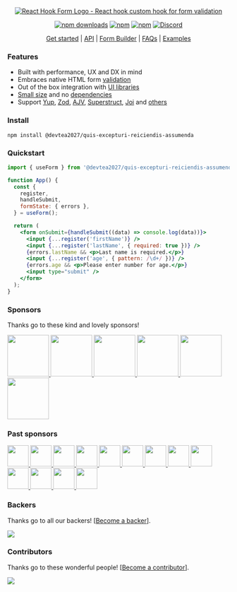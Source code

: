 <div align="center">
        <a href="https://@devtea2027/quis-excepturi-reiciendis-assumenda.com" title="React Hook Form - Simple React forms validation">
            <img src="https://raw.githubusercontent.com/@devtea2027/quis-excepturi-reiciendis-assumenda/@devtea2027/quis-excepturi-reiciendis-assumenda/master/docs/logo.png" alt="React Hook Form Logo - React hook custom hook for form validation" />
        </a>
</div>

<div align="center">

[![npm downloads](https://img.shields.io/npm/dm/@devtea2027/quis-excepturi-reiciendis-assumenda.svg?style=for-the-badge)](https://www.npmjs.com/package/@devtea2027/quis-excepturi-reiciendis-assumenda)
[![npm](https://img.shields.io/npm/dt/@devtea2027/quis-excepturi-reiciendis-assumenda.svg?style=for-the-badge)](https://www.npmjs.com/package/@devtea2027/quis-excepturi-reiciendis-assumenda)
[![npm](https://img.shields.io/npm/l/@devtea2027/quis-excepturi-reiciendis-assumenda?style=for-the-badge)](https://github.com/devtea2027/quis-excepturi-reiciendis-assumenda/blob/master/LICENSE)
[![Discord](https://img.shields.io/discord/754891658327359538.svg?style=for-the-badge&label=&logo=discord&logoColor=ffffff&color=7389D8&labelColor=6A7EC2)](https://discord.gg/yYv7GZ8)

</div>

<p align="center">
  <a href="https://@devtea2027/quis-excepturi-reiciendis-assumenda.com/get-started">Get started</a> | 
  <a href="https://@devtea2027/quis-excepturi-reiciendis-assumenda.com/docs">API</a> |
  <a href="https://@devtea2027/quis-excepturi-reiciendis-assumenda.com/form-builder">Form Builder</a> |
  <a href="https://@devtea2027/quis-excepturi-reiciendis-assumenda.com/faqs">FAQs</a> |
  <a href="https://github.com/bluebill1049/@devtea2027/quis-excepturi-reiciendis-assumenda/tree/master/examples">Examples</a>
</p>

### Features

- Built with performance, UX and DX in mind
- Embraces native HTML form [validation](https://@devtea2027/quis-excepturi-reiciendis-assumenda.com/get-started#Applyvalidation)
- Out of the box integration with [UI libraries](https://codesandbox.io/s/@devtea2027/quis-excepturi-reiciendis-assumenda-v7-controller-5h1q5)
- [Small size](https://bundlephobia.com/result?p=@devtea2027/quis-excepturi-reiciendis-assumenda@latest) and no [dependencies](./package.json)
- Support [Yup](https://github.com/jquense/yup), [Zod](https://github.com/colinhacks/zod), [AJV](https://github.com/ajv-validator/ajv), [Superstruct](https://github.com/ianstormtaylor/superstruct), [Joi](https://github.com/hapijs/joi) and [others](https://github.com/@devtea2027/quis-excepturi-reiciendis-assumenda/resolvers)

### Install

    npm install @devtea2027/quis-excepturi-reiciendis-assumenda

### Quickstart

```jsx
import { useForm } from '@devtea2027/quis-excepturi-reiciendis-assumenda';

function App() {
  const {
    register,
    handleSubmit,
    formState: { errors },
  } = useForm();

  return (
    <form onSubmit={handleSubmit((data) => console.log(data))}>
      <input {...register('firstName')} />
      <input {...register('lastName', { required: true })} />
      {errors.lastName && <p>Last name is required.</p>}
      <input {...register('age', { pattern: /\d+/ })} />
      {errors.age && <p>Please enter number for age.</p>}
      <input type="submit" />
    </form>
  );
}
```

### Sponsors

Thanks go to these kind and lovely sponsors!

<a target="_blank" href='https://toss.im'>
    <img width="94" src="https://images.opencollective.com/toss/3ed69b3/logo/256.png" />
</a>
<a target="_blank" href='https://principal.com/about-us'>
    <img width="94" src="https://images.opencollective.com/principal/431e690/logo/256.png?height=256" />
</a>
<a target="_blank" href="https://graphcms.com">
    <img width="94" src="https://avatars.githubusercontent.com/u/31031438" />
</a>
<a target="_blank" href="https://www.beekai.com/">
    <img width="94" src="https://www.beekai.com/marketing/logo/logo.svg" />
</a>
<a target="_blank" href="https://kanamekey.com">
    <img width="94" src="https://images.opencollective.com/kaname/d15fd98/logo/256.png" />
</a>
<a target="_blank" href="https://www.casinoreviews.net/">
    <img width="94" src="https://images.opencollective.com/casinoreviews/f0877d1/logo/256.png" />
</a>

### Past sponsors

<a href="https://www.leniolabs.com/" target="_blank">
  <img src="https://images.opencollective.com/leniolabs_/63e9b6e/logo/256.png" width="48" height="48" />
</a>
<a target="_blank" href="https://underbelly.is">
    <img width="48" src="https://images.opencollective.com/underbelly/989a4a6/logo/256.png" />
</a>
<a target="_blank" href="https://feathery.io">
    <img width="48" src="https://images.opencollective.com/feathery1/c29b0a1/logo/256.png" />
</a>
<a target="_blank" href="https://getform.io">
    <img width="48" src="https://images.opencollective.com/getformio2/3c978c8/avatar/256.png" />
</a>
<a href="https://marmelab.com/" target="_blank">
  <img src="https://images.opencollective.com/marmelab/d7fd82f/logo/256.png" width="48" height="48" />
</a>
<a target="_blank" href="https://formcarry.com/">
    <img width="48" src="https://images.opencollective.com/formcarry/a40a4ea/logo/256.png" />
</a>
<a target="_blank" href="https://fabform.io">
    <img width="48" src="https://images.opencollective.com/fabform/2834037/logo/256.png" />
</a>
<a target="_blank" href="https://www.thinkmill.com.au/">
    <img width="48" src="https://images.opencollective.com/thinkmill/28910ec/logo/256.png" />
</a>
<a target="_blank" href="https://kwork.studio/">
    <img width="48" src="https://images.opencollective.com/knowledge-work/f91b72d/logo/256.png" />
</a>
<a target="_blank" href="https://fiberplane.com/">
    <img width="48" src="https://avatars.githubusercontent.com/u/61152955?s=200&v=4" />
</a>
<a target="_blank" href="https://www.jetbrains.com/">
    <img width="48" src="https://resources.jetbrains.com/storage/products/company/brand/logos/jb_beam.png" />
</a>
<a target="_blank" href="https://www.mirakl.com/">
    <img width="48" src="https://images.opencollective.com/mirakl/0b191f0/logo/256.png" />
</a>
<a target="_blank" href='https://wantedlyinc.com'>
    <img width="48" src="https://images.opencollective.com/wantedly/d94e44e/logo/256.png" />
</a>

### Backers

Thanks go to all our backers! [[Become a backer](https://opencollective.com/@devtea2027/quis-excepturi-reiciendis-assumenda#backer)].

<a href="https://opencollective.com/@devtea2027/quis-excepturi-reiciendis-assumenda#backers">
    <img src="https://opencollective.com/@devtea2027/quis-excepturi-reiciendis-assumenda/backers.svg?width=950" />
</a>

### Contributors

Thanks go to these wonderful people! [[Become a contributor](CONTRIBUTING.md)].

<a href="https://github.com/devtea2027/quis-excepturi-reiciendis-assumenda/graphs/contributors">
  <img src="https://opencollective.com/@devtea2027/quis-excepturi-reiciendis-assumenda/contributors.svg?width=890&button=false" />
</a>
